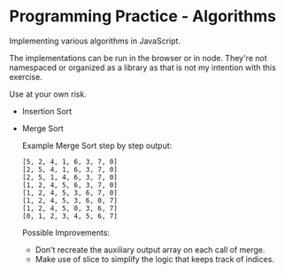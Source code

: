 # Programming Practice - Algorithms
Implementing various algorithms in JavaScript.

The implementations can be run in the browser or in node. They're not namespaced or organized as a library as that is not my intention with this exercise.

Use at your own risk.

* Insertion Sort
* Merge Sort

  Example Merge Sort step by step output:

	  [5, 2, 4, 1, 6, 3, 7, 0]
	  [2, 5, 4, 1, 6, 3, 7, 0]
	  [2, 5, 1, 4, 6, 3, 7, 0]
	  [1, 2, 4, 5, 6, 3, 7, 0]
	  [1, 2, 4, 5, 3, 6, 7, 0]
	  [1, 2, 4, 5, 3, 6, 0, 7]
	  [1, 2, 4, 5, 0, 3, 6, 7]
	  [0, 1, 2, 3, 4, 5, 6, 7]

  Possible Improvements:

  * Don't recreate the auxiliary output array on each call of merge.
  * Make use of slice to simplify the logic that keeps track of indices.

